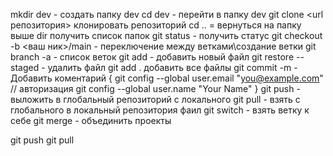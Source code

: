 mkdir dev - создать папку dev
cd dev - перейти в папку dev
git clone <url репозитория> клонировать репозиторий
cd .. = вернуться на папку выше
dir получить список папок
git status - получить статус
git checkout -b <ваш ник>/main - переключение между ветками\создание ветки
git branch -a - список веток
git add <file> - добавить новый файл
git restore --staged <file> - удалить файл
git add . добавить все файлы
git commit -m - Добавить коментарий
 {
git config --global user.email "you@example.com" // авторизация
git config --global user.name "Your Name"
}
git push - выложить в глобальный репозиторий с локального 
git pull - взять с  глобального в локальный репозитория фаил
git switch - взять ветку к себе 
git merge - объединить проекты

git push
git pull